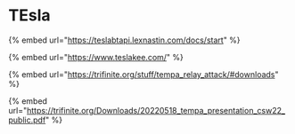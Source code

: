 # TEsla

{% embed url="https://teslabtapi.lexnastin.com/docs/start" %}

{% embed url="https://www.teslakee.com/" %}

{% embed url="https://trifinite.org/stuff/tempa_relay_attack/#downloads" %}

{% embed url="https://trifinite.org/Downloads/20220518_tempa_presentation_csw22_public.pdf" %}
